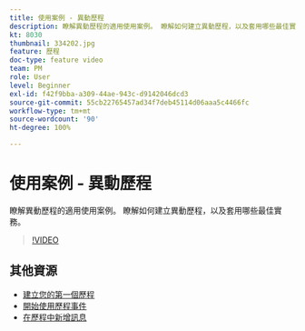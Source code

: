 ```yaml
---
title: 使用案例 - 異動歷程
description: 瞭解異動歷程的適用使用案例。 瞭解如何建立異動歷程，以及套用哪些最佳實務。
kt: 8030
thumbnail: 334202.jpg
feature: 歷程
doc-type: feature video
team: PM
role: User
level: Beginner
exl-id: f42f9bba-a309-44ae-943c-d9142046dcd3
source-git-commit: 55cb22765457ad34f7deb45114d06aaa5c4466fc
workflow-type: tm+mt
source-wordcount: '90'
ht-degree: 100%

---
```


# 使用案例 - 異動歷程

瞭解異動歷程的適用使用案例。 瞭解如何建立異動歷程，以及套用哪些最佳實務。

>[!VIDEO](https://video.tv.adobe.com/v/334202?quality=12)

## 其他資源

* [建立您的第一個歷程](https://experienceleague.adobe.com/docs/journey-optimizer/using/orchestrate-journeys/create-journey/journey-gs.html?lang=zh-Hant)
* [開始使用歷程事件](https://experienceleague.adobe.com/docs/journey-optimizer/using/orchestrate-journeys/about-journey-building/about-journey-activities.html?lang=zh-Hant)
* [在歷程中新增訊息](https://experienceleague.adobe.com/docs/journey-optimizer/using/orchestrate-journeys/about-journey-building/journeys-message.html?lang=zh-Hant)
